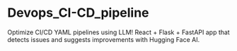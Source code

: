 # Devops_CI-CD_pipeline
Optimize CI/CD YAML pipelines using LLM! React + Flask + FastAPI app that detects issues and suggests improvements with Hugging Face AI.
